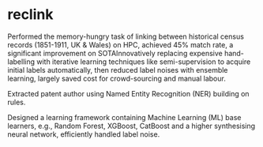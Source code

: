 # reclink
Performed the memory-hungry task of linking between historical census records (1851-1911, UK & Wales) on HPC, achieved 45% match rate, a significant improvement on SOTAInnovatively replacing expensive hand-labelling with iterative learning techniques like semi-supervision to acquire initial labels automatically, then reduced label noises with ensemble learning, largely saved cost for crowd-sourcing and manual labour.


Extracted patent author using Named Entity Recognition (NER) building on rules.


Designed a learning framework containing Machine Learning (ML) base learners, e.g., Random Forest, XGBoost, CatBoost and a higher synthesising neural network, efficiently handled label noise.


